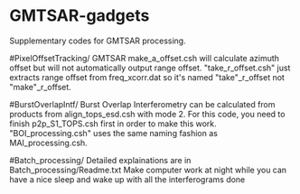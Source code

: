 # GMTSAR-gadgets

Supplementary codes for GMTSAR processing.

#PixelOffsetTracking/
  GMTSAR make_a_offset.csh will calculate azimuth offset but will not automatically output range offset.
  "take_r_offset.csh" just extracts range offset from freq_xcorr.dat so it's named "take"_r_offset not "make"_r_offset.

#BurstOverlapIntf/
  Burst Overlap Interferometry can be calculated from products from align_tops_esd.csh with mode 2.
  For this code, you need to finish p2p_S1_TOPS.csh first in order to make this work.
  "BOI_processing.csh" uses the same naming fashion as MAI_processing.csh.
  
#Batch_processing/
  Detailed explainations are in Batch_processing/Readme.txt
  Make computer work at night while you can have a nice sleep and wake up with all the interferograms done
  
